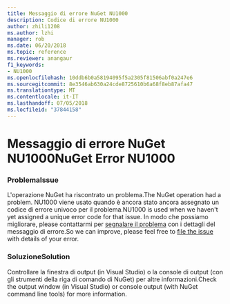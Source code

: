 ```yaml
---
title: Messaggio di errore NuGet NU1000
description: Codice di errore NU1000
author: zhili1208
ms.author: lzhi
manager: rob
ms.date: 06/20/2018
ms.topic: reference
ms.reviewer: anangaur
f1_keywords:
- NU1000
ms.openlocfilehash: 10ddb6b0a58194095f5a2305f81506abf0a247e6
ms.sourcegitcommit: 8e3546ab630a24cde8725610b6a68f8eb87afa47
ms.translationtype: MT
ms.contentlocale: it-IT
ms.lasthandoff: 07/05/2018
ms.locfileid: "37844158"
---
```

# <a name="nuget-error-nu1000"></a><span data-ttu-id="ea88c-103">Messaggio di errore NuGet NU1000</span><span class="sxs-lookup"><span data-stu-id="ea88c-103">NuGet Error NU1000</span></span>

### <a name="issue"></a><span data-ttu-id="ea88c-104">Problema</span><span class="sxs-lookup"><span data-stu-id="ea88c-104">Issue</span></span>
<span data-ttu-id="ea88c-105">L'operazione NuGet ha riscontrato un problema.</span><span class="sxs-lookup"><span data-stu-id="ea88c-105">The NuGet operation had a problem.</span></span> <span data-ttu-id="ea88c-106">NU1000 viene usato quando è ancora stato ancora assegnato un codice di errore univoco per il problema.</span><span class="sxs-lookup"><span data-stu-id="ea88c-106">NU1000 is used when we haven't yet assigned a unique error code for that issue.</span></span> <span data-ttu-id="ea88c-107">In modo che possiamo migliorare, please contattarmi per [segnalare il problema](https://github.com/nuget/home/issues) con i dettagli del messaggio di errore.</span><span class="sxs-lookup"><span data-stu-id="ea88c-107">So we can improve, please feel free to [file the issue](https://github.com/nuget/home/issues) with details of your error.</span></span>

### <a name="solution"></a><span data-ttu-id="ea88c-108">Soluzione</span><span class="sxs-lookup"><span data-stu-id="ea88c-108">Solution</span></span>
<span data-ttu-id="ea88c-109">Controllare la finestra di output (in Visual Studio) o la console di output (con gli strumenti della riga di comando di NuGet) per altre informazioni.</span><span class="sxs-lookup"><span data-stu-id="ea88c-109">Check the output window (in Visual Studio) or console output (with NuGet command line tools) for more information.</span></span>

